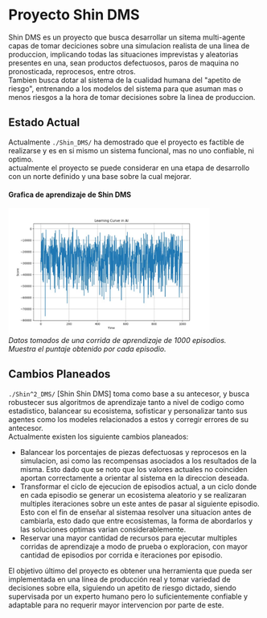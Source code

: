 # Proyecto Shin DMS
Shin DMS es un proyecto que busca desarrollar un sitema multi-agente capas de tomar deciciones sobre una simulacion realista de una linea de produccion, implicando todas las situaciones imprevistas y aleatorias presentes en una, sean productos defectuosos, paros de maquina no pronosticada, reprocesos, entre otros.<br>
Tambien busca dotar al sistema de la cualidad humana del "apetito de riesgo", entrenando a los modelos del sistema para que asuman mas o menos riesgos a la hora de tomar decisiones sobre la linea de produccion.

## Estado Actual 
Actualmente `./Shin_DMS/` ha demostrado que el proyecto es factible de realizarse y es en si mismo un sistema funcional, mas no uno confiable, ni optimo.<br>
actualmente el proyecto se puede considerar en una etapa de desarrollo con un norte definido y una base sobre la cual mejorar.
#### Grafica de aprendizaje de Shin DMS
<img src="/Shin_DMS/Reultados_1/grafica_aprendizaje.jpeg" height="250px" width="400px" ><br>
_Datos tomados de una corrida de aprendizaje de 1000 episodios.<br>
Muestra el puntaje obtenido por cada episodio._

## Cambios Planeados
`./Shin^2_DMS/` [Shin Shin DMS] toma como base a su antecesor, y busca robustecer sus algoritmos de aprendizaje tanto a nivel de codigo como estadistico, balancear su ecosistema, sofisticar y personalizar tanto sus agentes como los modeles relacionados a estos y corregir errores de su antecesor.<br>
Actualmente existen los siguiente cambios planeados:
- Balancear los porcentajes de piezas defectuosas y reprocesos en la simulacion, asi como las recompensas asociados a los resultados de la misma. Esto dado que se noto que los valores actuales no coinciden aportan correctamente a orientar al sistema en la direccion deseada.
- Transformar el ciclo de ejecucion de episodios actual, a un ciclo donde en cada episodio se generar un ecosistema aleatorio y se realizaran multiples iteraciones sobre un este antes de pasar al siguiente episodio. Esto con el fin de enseñar al sistemaa resolver una situacion antes de cambiarla, esto dado que entre ecosistemas, la forma de abordarlos y las soluciones optimas varian considerablemente.
- Reservar una mayor cantidad de recursos para ejecutar multiples corridas de aprendizaje a modo de prueba o exploracion, con mayor cantidad de episodios por corrida e iteraciones por episodio.

El objetivo último del proyecto es obtener una herramienta que pueda ser implementada en una línea de producción real y tomar variedad de decisiones sobre ella, siguiendo un apetito de riesgo dictado, siendo supervisada por un experto humano pero lo suficientemente confiable y adaptable para no requerir mayor intervencion por parte de este.
